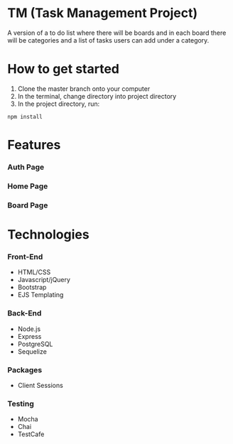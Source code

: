 # TM (Task Management Project)
A version of a to do list where there will be boards and in each board there will be categories and a list of tasks users can add under a category.

# How to get started
1. Clone the master branch onto your computer
2. In the terminal, change directory into project directory 
3. In the project directory, run:
```
npm install
```
# Features
### Auth Page

### Home Page

### Board Page

# Technologies

### Front-End
* HTML/CSS
* Javascript/jQuery
* Bootstrap
* EJS Templating

### Back-End
* Node.js
* Express
* PostgreSQL
* Sequelize

### Packages
* Client Sessions

### Testing
* Mocha
* Chai
* TestCafe
